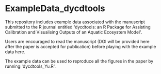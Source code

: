 # ExampleData_dycdtools
This repository includes example data associated with the manuscript submitted to the R journal entitled 'dycdtools: an R Package
for Assisting Calibration and Visualising Outputs of an Aquatic Ecosystem Model'.

Users are encouraged to read the manuscript (DOI will be provided here after the paper is accepted for publication) before playing
with the example data here.

The example data can be used to reproduce all the figures in the paper by running 'dycdtools_Yu.R'.
